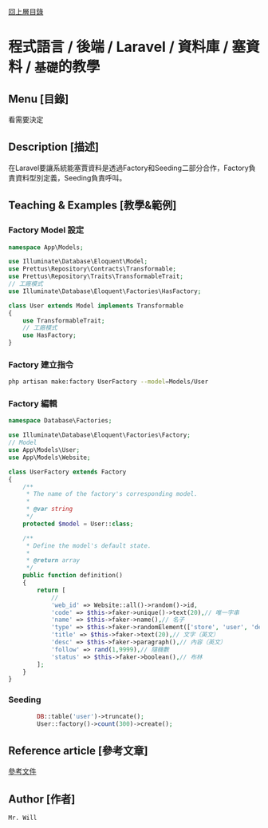[回上層目錄](../README.md)

# 程式語言 / 後端 / Laravel / 資料庫 / 塞資料 / `基礎`的教學

## **Menu [目錄]**
看需要決定

## **Description [描述]**
在Laravel要讓系統能塞賈資料是透過Factory和Seeding二部分合作，Factory負責資料型別定義，Seeding負責呼叫。

## **Teaching & Examples [教學&範例]**
### Factory Model 設定
```php
namespace App\Models;

use Illuminate\Database\Eloquent\Model;
use Prettus\Repository\Contracts\Transformable;
use Prettus\Repository\Traits\TransformableTrait;
// 工廠模式
use Illuminate\Database\Eloquent\Factories\HasFactory;

class User extends Model implements Transformable
{
    use TransformableTrait;
    // 工廠模式
    use HasFactory;
}
```

### Factory 建立指令
```bash
php artisan make:factory UserFactory --model=Models/User
```

### Factory 編輯
```php
namespace Database\Factories;

use Illuminate\Database\Eloquent\Factories\Factory;
// Model
use App\Models\User;
use App\Models\Website;

class UserFactory extends Factory
{
    /**
     * The name of the factory's corresponding model.
     *
     * @var string
     */
    protected $model = User::class;

    /**
     * Define the model's default state.
     *
     * @return array
     */
    public function definition()
    {
        return [
            //
            'web_id' => Website::all()->random()->id,
            'code' => $this->faker->unique()->text(20),// 唯一字串
            'name' => $this->faker->name(),// 名子
            'type' => $this->faker->randomElement(['store', 'user', 'desire']),// 隨機一個
            'title' => $this->faker->text(20),// 文字（英文）
            'desc' => $this->faker->paragraph(),// 內容（英文）
            'follow' => rand(1,9999),// 隨機數
            'status' => $this->faker->boolean(),// 布林
        ];
    }
}

```

### Seeding
```php
        DB::table('user')->truncate();
        User::factory()->count(300)->create();
```

## **Reference article [參考文章]**
[參考文件](網址)

## **Author [作者]**
`Mr. Will`
